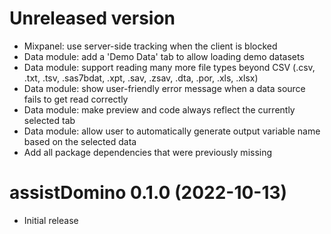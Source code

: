 # Unreleased version

- Mixpanel: use server-side tracking when the client is blocked
- Data module: add a 'Demo Data' tab to allow loading demo datasets
- Data module: support reading many more file types beyond CSV (.csv, .txt, .tsv, .sas7bdat, .xpt, .sav, .zsav, .dta, .por, .xls, .xlsx)
- Data module: show user-friendly error message when a data source fails to get read correctly 
- Data module: make preview and code always reflect the currently selected tab
- Data module: allow user to automatically generate output variable name based on the selected data
- Add all package dependencies that were previously missing

# assistDomino 0.1.0 (2022-10-13)

- Initial release
